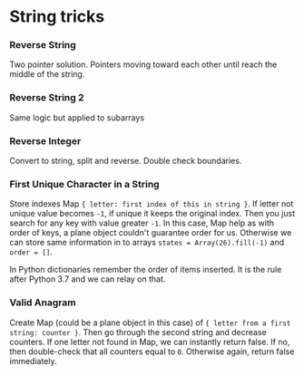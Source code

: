 # String tricks

### Reverse String

Two pointer solution. Pointers moving toward each other until reach the middle of the string.

### Reverse String 2

Same logic but applied to subarrays

### Reverse Integer

Convert to string, split and reverse. Double check boundaries.

### First Unique Character in a String

Store indexes Map `{ letter: first index of this in string }`. If letter not unique value becomes `-1`, if unique it keeps the original index. Then you just search for any key with value greater `-1`. In this case, Map help as with order of keys, a plane object couldn't guarantee order for us. Otherwise we can store same information in to arrays `states = Array(26).fill(-1)` and `order = []`.

In Python dictionaries remember the order of items inserted. It is the rule after Python 3.7 and we can relay on that.

### Valid Anagram

Create Map (could be a plane object in this case) of `{ letter from a first string: counter }`. Then go through the second string and decrease counters. If one letter not found in Map, we can instantly return false. If no, then double-check that all counters equal to `0`. Otherwise again, return false immediately.
